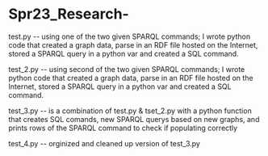 # Spr23_Research-
test.py -- using one of the two given SPARQL commands; I wrote python code that created a graph data, parse in an RDF file hosted on the Internet, stored a SPARQL query in a python var and created a SQL command.

test_2.py -- using second of the two given SPARQL commands; I wrote python code that created a graph data, parse in an RDF file hosted on the Internet, stored a SPARQL query in a python var and created a SQL command.

test_3.py -- is a combination of test.py & tset_2.py with a python function that creates SQL comands, new SPARQL querys based on new graphs, and prints rows of the SPARQL command to check if populating correctly 

test_4.py -- orginized and cleaned up version of test_3.py
